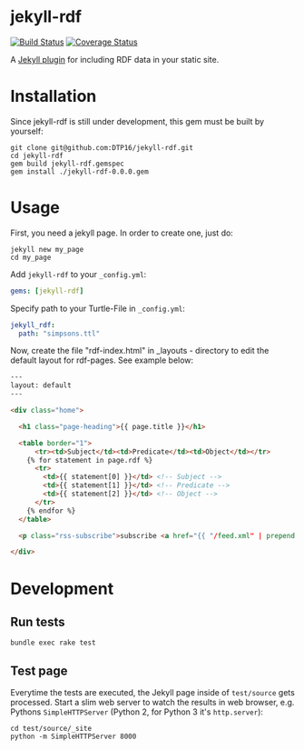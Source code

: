 # jekyll-rdf
[![Build Status](https://travis-ci.org/DTP16/jekyll-rdf.png?branch=develop)](https://travis-ci.org/DTP16/jekyll-rdf) [![Coverage Status](https://coveralls.io/repos/github/DTP16/jekyll-rdf/badge.png?branch=develop)](https://coveralls.io/github/DTP16/jekyll-rdf?branch=develop)

A [Jekyll plugin](https://jekyllrb.com/docs/plugins/) for including RDF data in your static site.

# Installation
Since jekyll-rdf is still under development, this gem must be built by yourself:
```
git clone git@github.com:DTP16/jekyll-rdf.git
cd jekyll-rdf
gem build jekyll-rdf.gemspec
gem install ./jekyll-rdf-0.0.0.gem
```

# Usage
First, you need a jekyll page. In order to create one, just do:
```
jekyll new my_page
cd my_page
```
Add `jekyll-rdf` to your `_config.yml`:
```yaml
gems: [jekyll-rdf]
```
Specify path to your Turtle-File in `_config.yml`:
```yaml
jekyll_rdf:
  path: "simpsons.ttl"
```
Now, create the file "rdf-index.html" in _layouts - directory to edit the default layout for rdf-pages. See example below:

```html
---
layout: default
---

<div class="home">

  <h1 class="page-heading">{{ page.title }}</h1>

  <table border="1">
	  <tr><td>Subject</td><td>Predicate</td><td>Object</td></tr>
    {% for statement in page.rdf %}
      <tr>
        <td>{{ statement[0] }}</td> <!-- Subject -->
        <td>{{ statement[1] }}</td> <!-- Predicate -->
        <td>{{ statement[2] }}</td> <!-- Object -->
      </tr>
    {% endfor %}
  </table>

  <p class="rss-subscribe">subscribe <a href="{{ "/feed.xml" | prepend: site.baseurl }}">via RSS</a></p>

</div>
```

# Development
## Run tests
```
bundle exec rake test
```
## Test page
Everytime the tests are executed, the Jekyll page inside of `test/source` gets processed. Start a slim web server to watch the results in web browser, e.g. Pythons `SimpleHTTPServer` (Python 2, for Python 3 it's `http.server`):
```
cd test/source/_site
python -m SimpleHTTPServer 8000
```

